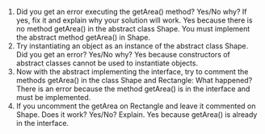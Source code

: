 1. Did you get an error executing the getArea() method? Yes/No why? If yes, fix it and explain why your solution will work.
Yes because there is no method getArea() in the abstract class Shape. You must implement the abstract method getArea() in Shape.
2. Try instantiating an object as an instance of the abstract class Shape. Did you get an error? Yes/No why?
Yes because constructors of abstract classes cannot be used to instantiate objects.
3. Now with the abstract implementing the interface, try to comment the methods getArea() in the class Shape and Rectangle: What happened?
There is an error because the method getArea() is in the interface and must be implemented.
4. If you uncomment the getArea on Rectangle and leave it commented on Shape. Does it work? Yes/No? Explain.
Yes because getArea() is already in the interface.